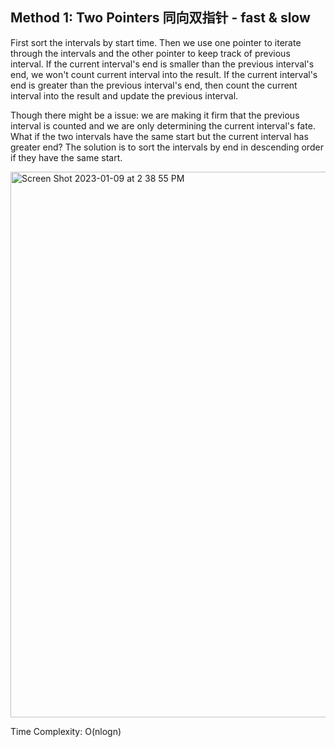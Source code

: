 ## Method 1: Two Pointers 同向双指针 - fast & slow

First sort the intervals by start time. Then we use one pointer to iterate through the intervals and the other pointer to keep track of previous interval. If the current interval's end is smaller than the previous interval's end, we won't count current interval into the result. If the current interval's end is greater than the previous interval's end, then count the current interval into the result and update the previous interval. 

Though there might be a issue: we are making it firm that the previous interval is counted and we are only determining the current interval's fate. What if the two intervals have the same start but the current interval has greater end? The solution is to sort the intervals by end in descending order if they have the same start.

<img width="873" alt="Screen Shot 2023-01-09 at 2 38 55 PM" src="https://user-images.githubusercontent.com/106039830/211403599-f840c6c6-85a9-4123-abfe-214aaa1512f6.png">

Time Complexity: O(nlogn)
